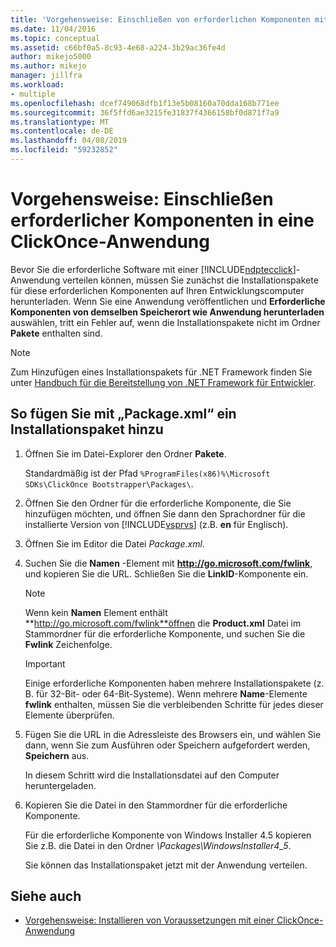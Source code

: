 ```yaml
---
title: 'Vorgehensweise: Einschließen von erforderlichen Komponenten mit einer ClickOnce-Anwendung | Microsoft-Dokumentation'
ms.date: 11/04/2016
ms.topic: conceptual
ms.assetid: c66bf0a5-8c93-4e68-a224-3b29ac36fe4d
author: mikejo5000
ms.author: mikejo
manager: jillfra
ms.workload:
- multiple
ms.openlocfilehash: dcef749068dfb1f13e5b08160a70dda168b771ee
ms.sourcegitcommit: 36f5ffd6ae3215fe31837f4366158bf0d871f7a9
ms.translationtype: MT
ms.contentlocale: de-DE
ms.lasthandoff: 04/08/2019
ms.locfileid: "59232852"
---
```

# <a name="how-to-include-prerequisites-with-a-clickonce-application"></a>Vorgehensweise: Einschließen erforderlicher Komponenten in eine ClickOnce-Anwendung
Bevor Sie die erforderliche Software mit einer [!INCLUDE[ndptecclick](../deployment/includes/ndptecclick_md.md)]-Anwendung verteilen können, müssen Sie zunächst die Installationspakete für diese erforderlichen Komponenten auf Ihren Entwicklungscomputer herunterladen. Wenn Sie eine Anwendung veröffentlichen und **Erforderliche Komponenten von demselben Speicherort wie Anwendung herunterladen** auswählen, tritt ein Fehler auf, wenn die Installationspakete nicht im Ordner **Pakete** enthalten sind.

> [!NOTE]
>  Zum Hinzufügen eines Installationspakets für .NET Framework finden Sie unter [Handbuch für die Bereitstellung von .NET Framework für Entwickler](/dotnet/framework/deployment/deployment-guide-for-developers).

##  <a name="Package"></a> So fügen Sie mit „Package.xml“ ein Installationspaket hinzu

1. Öffnen Sie im Datei-Explorer den Ordner **Pakete**.

    Standardmäßig ist der Pfad `%ProgramFiles(x86)%\Microsoft SDKs\ClickOnce Bootstrapper\Packages\`.

2. Öffnen Sie den Ordner für die erforderliche Komponente, die Sie hinzufügen möchten, und öffnen Sie dann den Sprachordner für die installierte Version von [!INCLUDE[vsprvs](../code-quality/includes/vsprvs_md.md)] (z.B. **en** für Englisch).

3. Öffnen Sie im Editor die Datei *Package.xml*.

4. Suchen Sie die **Namen** -Element mit **http://go.microsoft.com/fwlink**, und kopieren Sie die URL. Schließen Sie die **LinkID**-Komponente ein.

   > [!NOTE]
   >  Wenn kein **Namen** Element enthält **http://go.microsoft.com/fwlink**öffnen die **Product.xml** Datei im Stammordner für die erforderliche Komponente, und suchen Sie die **Fwlink** Zeichenfolge.

   > [!IMPORTANT]
   >  Einige erforderliche Komponenten haben mehrere Installationspakete (z. B. für 32-Bit- oder 64-Bit-Systeme). Wenn mehrere **Name**-Elemente **fwlink** enthalten, müssen Sie die verbleibenden Schritte für jedes dieser Elemente überprüfen.

5. Fügen Sie die URL in die Adressleiste des Browsers ein, und wählen Sie dann, wenn Sie zum Ausführen oder Speichern aufgefordert werden, **Speichern** aus.

    In diesem Schritt wird die Installationsdatei auf den Computer heruntergeladen.

6. Kopieren Sie die Datei in den Stammordner für die erforderliche Komponente.

    Für die erforderliche Komponente von Windows Installer 4.5 kopieren Sie z.B. die Datei in den Ordner *\Packages\WindowsInstaller4_5*.

    Sie können das Installationspaket jetzt mit der Anwendung verteilen.

## <a name="see-also"></a>Siehe auch
- [Vorgehensweise: Installieren von Voraussetzungen mit einer ClickOnce-Anwendung](../deployment/how-to-install-prerequisites-with-a-clickonce-application.md)
